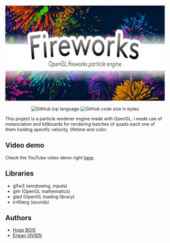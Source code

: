 <p align="center">
    <img src="banner.png" width="660" height="300">
</p>

<p align="center">
  <img alt="GitHub top language" src="https://img.shields.io/github/languages/top/Lycoon/fireworks">
  <img alt="GitHub code size in bytes" src="https://img.shields.io/github/languages/code-size/Lycoon/fireworks">
</p>

This project is a particle renderer engine made with OpenGL. I made use of instanciation and billboards for rendering batches of quads each one of them holding specific velocity, lifetime and color.

## Video demo
Check the YouTube video demo right [here](https://www.youtube.com/watch?v=0-K-u8UzkvA).

## Libraries
- glfw3 (windowing, inputs)
- glm (OpenGL mathematics)
- glad (OpenGL loading library)
- irrKlang (sounds)

## Authors

- [Hugo BOIS](https://github.com/Lycoon)
- [Erwan VIVIEN](https://github.com/erwanvivien)
